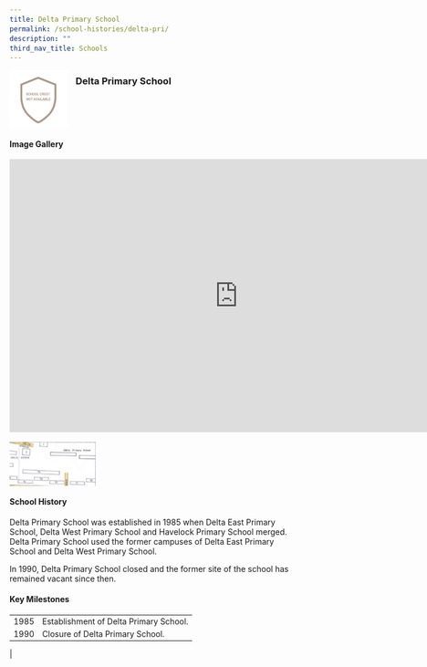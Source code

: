 ```yaml
---
title: Delta Primary School
permalink: /school-histories/delta-pri/
description: ""
third_nav_title: Schools
---
```

<img align="left" style="width:20%;margin-right:15px;" src="/images/deltapri1.png">

### **Delta Primary School**

<br clear="left">

#### **Image Gallery**
<iframe src="https://docs.google.com/presentation/d/e/2PACX-1vRQOGn7gz1DfHSdPdaaA7b-5YB0uvqlauAfC5pFgL5wG8G8HsIqq_YIEpLsbR8d6Nr2znJhP6Qx1WBM/embed?start=false&amp;loop=true&amp;delayms=5000" frameborder="0" width="800" height="479" allowfullscreen="true"></iframe>

<p><a href="/images/deltapri2.jpg">  
<img align="left" style="width:30%;margin-right:15px;" src="/images/deltapri2.jpg">
</a></p>

<br clear="left">

#### **School History**
Delta Primary School was established in 1985 when Delta East Primary School, Delta West Primary School and Havelock Primary School merged. Delta Primary School used the former campuses of Delta East Primary School and Delta West Primary School.  
  
In 1990, Delta Primary School closed and the former site of the school has remained vacant since then.

#### **Key Milestones**

|  |  |
|:---:|---|
| 1985 | Establishment of Delta Primary School. |
| 1990 | Closure of Delta Primary School. |
|
